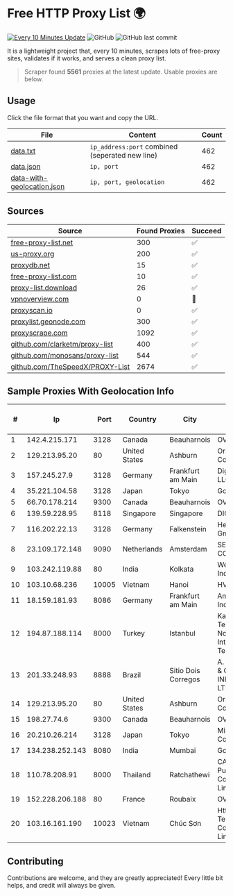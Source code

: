 
# Free HTTP Proxy List 🌍

[![Every 10 Minutes Update](https://github.com/mertguvencli/http-proxy-list/actions/workflows/main.yml/badge.svg?branch=main)](https://github.com/mertguvencli/http-proxy-list/actions/workflows/main.yml)
![GitHub](https://img.shields.io/github/license/mertguvencli/http-proxy-list)
![GitHub last commit](https://img.shields.io/github/last-commit/mertguvencli/http-proxy-list)

It is a lightweight project that, every 10 minutes, scrapes lots of free-proxy sites, validates if it works, and serves a clean proxy list.


> Scraper found **5561** proxies at the latest update. Usable proxies are below.

## Usage

Click the file format that you want and copy the URL.


|File|Content|Count|
|----|-------|-----|
|[data.txt](https://raw.githubusercontent.com/mertguvencli/http-proxy-list/main/proxy-list/data.txt)|`ip_address:port` combined (seperated new line)|462|
|[data.json](https://raw.githubusercontent.com/mertguvencli/http-proxy-list/main/proxy-list/data.json)|`ip, port`|462|
|[data-with-geolocation.json](https://raw.githubusercontent.com/mertguvencli/http-proxy-list/main/proxy-list/data-with-geolocation.json)|`ip, port, geolocation`|462|

## Sources

|Source|Found Proxies|Succeed|
|------|-------------|-------|
|[free-proxy-list.net](https://free-proxy-list.net)|300|✅|
|[us-proxy.org](https://www.us-proxy.org)|200|✅|
|[proxydb.net](http://proxydb.net)|15|✅|
|[free-proxy-list.com](https://free-proxy-list.com/?page=&port=&type%5B%5D=http&type%5B%5D=https&up_time=0&search=Search)|10|✅|
|[proxy-list.download](https://www.proxy-list.download/HTTP)|26|✅|
|[vpnoverview.com](https://vpnoverview.com/privacy/anonymous-browsing/free-proxy-servers)|0|🚫|
|[proxyscan.io](https://www.proxyscan.io)|0|✅|
|[proxylist.geonode.com](https://proxylist.geonode.com/api/proxy-list?limit=300&page=1&sort_by=lastChecked&sort_type=desc&protocols=http,https)|300|✅|
|[proxyscrape.com](https://api.proxyscrape.com/v2/?request=displayproxies&protocol=http&timeout=10000&country=all&ssl=all&anonymity=all)|1092|✅|
|[github.com/clarketm/proxy-list](https://raw.githubusercontent.com/clarketm/proxy-list/master/proxy-list-raw.txt)|400|✅|
|[github.com/monosans/proxy-list](https://raw.githubusercontent.com/monosans/proxy-list/main/proxies/http.txt)|544|✅|
|[github.com/TheSpeedX/PROXY-List](https://raw.githubusercontent.com/TheSpeedX/PROXY-List/master/http.txt)|2674|✅|


## Sample Proxies With Geolocation Info

|#|Ip|Port|Country|City|Internet Service Provider|
|-|--|----|-------|----|-------------------------|
|1|142.4.215.171|3128|Canada|Beauharnois|OVH SAS|
|2|129.213.95.20|80|United States|Ashburn|Oracle Corporation|
|3|157.245.27.9|3128|Germany|Frankfurt am Main|DigitalOcean, LLC|
|4|35.221.104.58|3128|Japan|Tokyo|Google LLC|
|5|66.70.178.214|9300|Canada|Beauharnois|OVH SAS|
|6|139.59.228.95|8118|Singapore|Singapore|DIGITALOCEAN|
|7|116.202.22.13|3128|Germany|Falkenstein|Hetzner Online GmbH|
|8|23.109.172.148|9090|Netherlands|Amsterdam|SERVERS-COM|
|9|103.242.119.88|80|India|Kolkata|Web Werks India Pvt. Ltd.|
|10|103.10.68.236|10005|Vietnam|Hanoi|HVC|
|11|18.159.181.93|8086|Germany|Frankfurt am Main|Amazon.com, Inc.|
|12|194.87.188.114|8000|Turkey|Istanbul|Kadir Huseyin Tezcan Nosspeed Internet Teknolojileri|
|13|201.33.248.93|8888|Brazil|Sitio Dois Corregos|A. P. OLIVEIRA & CIA. INFORMATICA LTDA.|
|14|129.213.95.20|80|United States|Ashburn|Oracle Corporation|
|15|198.27.74.6|9300|Canada|Beauharnois|OVH SAS|
|16|20.210.26.214|3128|Japan|Tokyo|Microsoft Corporation|
|17|134.238.252.143|8080|India|Mumbai|Google LLC|
|18|110.78.208.91|8000|Thailand|Ratchathewi|CAT Telecom Public Company Limited|
|19|152.228.206.188|80|France|Roubaix|OVH SAS|
|20|103.16.161.190|10023|Vietnam|Chúc Sơn|Httvserver Technology Company Limited|



## Contributing

Contributions are welcome, and they are greatly appreciated! Every
little bit helps, and credit will always be given.


